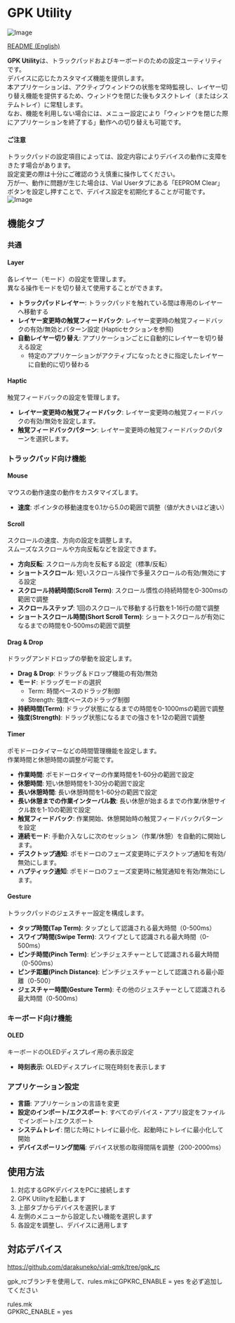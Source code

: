 # GPK Utility
![Image](https://github.com/user-attachments/assets/706d0026-5f85-492e-bf3a-8cf3270cd40f)

[README (English)](./README.md)

**GPK Utility**は、トラックパッドおよびキーボードのための設定ユーティリティです。<br>
デバイスに応じたカスタマイズ機能を提供します。<br>
本アプリケーションは、アクティブウィンドウの状態を常時監視し、レイヤー切り替え機能を提供するため、ウィンドウを閉じた後もタスクトレイ（またはシステムトレイ）に常駐します。<br>
なお、機能を利用しない場合には、メニュー設定により「ウィンドウを閉じた際にアプリケーションを終了する」動作への切り替えも可能です。

#### ご注意
トラックパッドの設定項目によっては、設定内容によりデバイスの動作に支障をきたす場合があります。<br>
設定変更の際は十分にご確認のうえ慎重に操作してください。<br>
万が一、動作に問題が生じた場合は、Vial Userタブにある「EEPROM Clear」ボタンを設定し押すことで、デバイス設定を初期化することが可能です。<br>
![Image](https://github.com/user-attachments/assets/b9a13791-89b5-4eea-942b-cd967c2d444d)


## 機能タブ

### 共通

#### Layer
各レイヤー（モード）の設定を管理します。<br>異なる操作モードを切り替えて使用することができます。

- **トラックパッドレイヤー**: トラックパッドを触れている間は専用のレイヤーへ移動する
- **レイヤー変更時の触覚フィードバック**: レイヤー変更時の触覚フィードバックの有効/無効とパターン設定 (Hapticセクションを参照)
- **自動レイヤー切り替え**: アプリケーションごとに自動的にレイヤーを切り替える設定
  - 特定のアプリケーションがアクティブになったときに指定したレイヤーに自動的に切り替わる

#### Haptic
触覚フィードバックの設定を管理します。
- **レイヤー変更時の触覚フィードバック**: レイヤー変更時の触覚フィードバックの有効/無効を設定します。
- **触覚フィードバックパターン**: レイヤー変更時の触覚フィードバックのパターンを選択します。

### トラックパッド向け機能

#### Mouse
マウスの動作速度の動作をカスタマイズします。

- **速度**: ポインタの移動速度を0.1から5.0の範囲で調整（値が大きいほど速い）

#### Scroll
スクロールの速度、方向の設定を調整します。<br>スムーズなスクロールや方向反転などを設定できます。

- **方向反転**: スクロール方向を反転する設定（標準/反転）
- **ショートスクロール**: 短いスクロール操作で多量スクロールの有効/無効にする設定
- **スクロール持続時間(Scroll Term)**: スクロール慣性の持続時間を0-300msの範囲で調整
- **スクロールステップ**: 1回のスクロールで移動する行数を1-16行の間で調整
- **ショートスクロール時間(Short Scroll Term)**: ショートスクロールが有効になるまでの時間を0-500msの範囲で調整

#### Drag & Drop
ドラッグアンドドロップの挙動を設定します。

- **Drag & Drop**: ドラッグ＆ドロップ機能の有効/無効
- **モード**: ドラッグモードの選択
  - Term: 時間ベースのドラッグ制御
  - Strength: 強度ベースのドラッグ制御
- **持続時間(Term)**: ドラッグ状態になるまでの時間を0-1000msの範囲で調整
- **強度(Strength)**: ドラッグ状態になるまでの強さを1-12の範囲で調整

#### Timer
ポモドーロタイマーなどの時間管理機能を設定します。<br>作業時間と休憩時間の調整が可能です。

- **作業時間**: ポモドーロタイマーの作業時間を1-60分の範囲で設定
- **休憩時間**: 短い休憩時間を1-30分の範囲で設定
- **長い休憩時間**: 長い休憩時間を1-60分の範囲で設定
- **長い休憩までの作業インターバル数**: 長い休憩が始まるまでの作業/休憩サイクル数を1-10の範囲で設定
- **触覚フィードバック**: 作業開始、休憩開始時の触覚フィードバックパターンを設定
- **連続モード**: 手動介入なしに次のセッション（作業/休憩）を自動的に開始します。
- **デスクトップ通知**: ポモドーロのフェーズ変更時にデスクトップ通知を有効/無効にします。
- **ハプティック通知**: ポモドーロのフェーズ変更時に触覚通知を有効/無効にします。

#### Gesture
トラックパッドのジェスチャー設定を構成します。
- **タップ時間(Tap Term)**: タップとして認識される最大時間（0-500ms）
- **スワイプ時間(Swipe Term)**: スワイプとして認識される最大時間（0-500ms）
- **ピンチ時間(Pinch Term)**: ピンチジェスチャーとして認識される最大時間（0-500ms）
- **ピンチ距離(Pinch Distance)**: ピンチジェスチャーとして認識される最小距離（0-500）
- **ジェスチャー時間(Gesture Term)**: その他のジェスチャーとして認識される最大時間（0-500ms）

### キーボード向け機能

#### OLED
キーボードのOLEDディスプレイ用の表示設定

- **時刻表示**: OLEDディスプレイに現在時刻を表示します

### アプリケーション設定

- **言語**: アプリケーションの言語を変更
- **設定のインポート/エクスポート**: すべてのデバイス・アプリ設定をファイルでインポート/エクスポート
- **システムトレイ**: 閉じた時にトレイに最小化、起動時にトレイに最小化して開始
- **デバイスポーリング間隔**: デバイス状態の取得間隔を調整（200-2000ms）

## 使用方法

1. 対応するGPKデバイスをPCに接続します
2. GPK Utilityを起動します
3. 上部タブからデバイスを選択します
4. 左側のメニューから設定したい機能を選択します
5. 各設定を調整し、デバイスに適用します

## 対応デバイス
https://github.com/darakuneko/vial-qmk/tree/gpk_rc

gpk_rcブランチを使用して、rules.mkにGPKRC_ENABLE = yes
を必ず追加してください

rules.mk<br>
GPKRC_ENABLE = yes
